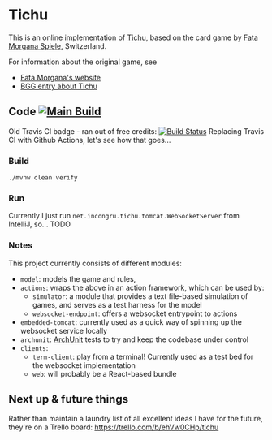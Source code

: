 # Tichu

This is an online implementation of [Tichu](https://www.fatamorgana.ch/tichu/tichu.asp),
based on the card game by [Fata Morgana Spiele](https://www.fatamorgana.ch/fatamorgana/default.asp), Switzerland.

For information about the original game, see

- [Fata Morgana's website](https://www.fatamorgana.ch/fatamorgana/default.asp)
- [BGG entry about Tichu](https://boardgamegeek.com/boardgame/215/tichu)

## Code [![Main Build](https://github.com/gjoseph/Tichu/actions/workflows/main.yml/badge.svg)](https://github.com/gjoseph/Tichu/actions/workflows/main.yml?query=branch%3Amaster)
Old Travis CI badge - ran out of free credits: [![Build Status](https://travis-ci.com/gjoseph/Tichu.svg?branch=master)](https://travis-ci.com/github/gjoseph/Tichu)
Replacing Travis CI with Github Actions, let's see how that goes...

### Build
```
./mvnw clean verify
```

### Run
Currently I just run `net.incongru.tichu.tomcat.WebSocketServer` from IntelliJ, so... TODO

### Notes

This project currently consists of different modules:
- `model`: models the game and rules,
- `actions`: wraps the above in an action framework, which can be used by:
  - `simulator`: a module that provides a text file-based simulation of games, and serves as a test harness for the model
  - `websocket-endpoint`: offers a websocket entrypoint to actions
- `embedded-tomcat`: currently used as a quick way of spinning up the websocket service locally
- `archunit`: [ArchUnit](https://www.archunit.org/) tests to try and keep the codebase under control
- `clients`:
  - `term-client`: play from a terminal! Currently used as a test bed for the websocket implementation
  - `web`: will probably be a React-based bundle

## Next up & future things

Rather than maintain a laundry list of all excellent ideas I have for the future, they're on a Trello board: https://trello.com/b/ehVw0CHp/tichu
